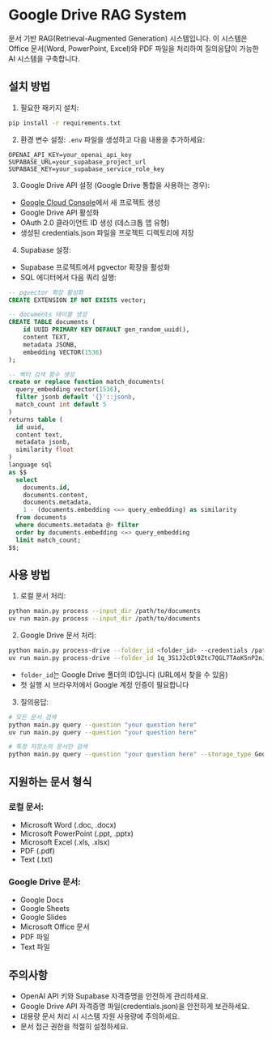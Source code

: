 # Google Drive RAG System

문서 기반 RAG(Retrieval-Augmented Generation) 시스템입니다. 이 시스템은 Office 문서(Word, PowerPoint, Excel)와 PDF 파일을 처리하여 질의응답이 가능한 AI 시스템을 구축합니다.

## 설치 방법

1. 필요한 패키지 설치:
```bash
pip install -r requirements.txt
```

2. 환경 변수 설정:
`.env` 파일을 생성하고 다음 내용을 추가하세요:
```
OPENAI_API_KEY=your_openai_api_key
SUPABASE_URL=your_supabase_project_url
SUPABASE_KEY=your_supabase_service_role_key
```

3. Google Drive API 설정 (Google Drive 통합을 사용하는 경우):
- [Google Cloud Console](https://console.cloud.google.com)에서 새 프로젝트 생성
- Google Drive API 활성화
- OAuth 2.0 클라이언트 ID 생성 (데스크톱 앱 유형)
- 생성된 credentials.json 파일을 프로젝트 디렉토리에 저장

4. Supabase 설정:
- Supabase 프로젝트에서 pgvector 확장을 활성화
- SQL 에디터에서 다음 쿼리 실행:
```sql
-- pgvector 확장 활성화
CREATE EXTENSION IF NOT EXISTS vector;

-- documents 테이블 생성
CREATE TABLE documents (
    id UUID PRIMARY KEY DEFAULT gen_random_uuid(),
    content TEXT,
    metadata JSONB,
    embedding VECTOR(1536)
);

-- 벡터 검색 함수 생성
create or replace function match_documents(
  query_embedding vector(1536),
  filter jsonb default '{}'::jsonb,
  match_count int default 5
)
returns table (
  id uuid,
  content text,
  metadata jsonb,
  similarity float
)
language sql
as $$
  select
    documents.id,
    documents.content,
    documents.metadata,
    1 - (documents.embedding <=> query_embedding) as similarity
  from documents
  where documents.metadata @> filter
  order by documents.embedding <=> query_embedding
  limit match_count;
$$;
```

## 사용 방법

1. 로컬 문서 처리:
```bash
python main.py process --input_dir /path/to/documents
uv run main.py process --input_dir /path/to/documents
```

2. Google Drive 문서 처리:
```bash
python main.py process-drive --folder_id <folder_id> --credentials /path/to/credentials.json
uv run main.py process-drive --folder_id 1q_3S1J2cDl9Ztc7QGL7TAoK5nP2nJBuF --credentials ./credentials.json
```
- `folder_id`는 Google Drive 폴더의 ID입니다 (URL에서 찾을 수 있음)
- 첫 실행 시 브라우저에서 Google 계정 인증이 필요합니다

3. 질의응답:
```bash
# 모든 문서 검색
python main.py query --question "your question here"
uv run main.py query --question "your question here"

# 특정 저장소의 문서만 검색
python main.py query --question "your question here" --storage_type GoogleDrive
```

## 지원하는 문서 형식

### 로컬 문서:
- Microsoft Word (.doc, .docx)
- Microsoft PowerPoint (.ppt, .pptx)
- Microsoft Excel (.xls, .xlsx)
- PDF (.pdf)
- Text (.txt)

### Google Drive 문서:
- Google Docs
- Google Sheets
- Google Slides
- Microsoft Office 문서
- PDF 파일
- Text 파일

## 주의사항

- OpenAI API 키와 Supabase 자격증명을 안전하게 관리하세요.
- Google Drive API 자격증명 파일(credentials.json)을 안전하게 보관하세요.
- 대용량 문서 처리 시 시스템 자원 사용량에 주의하세요.
- 문서 접근 권한을 적절히 설정하세요. 